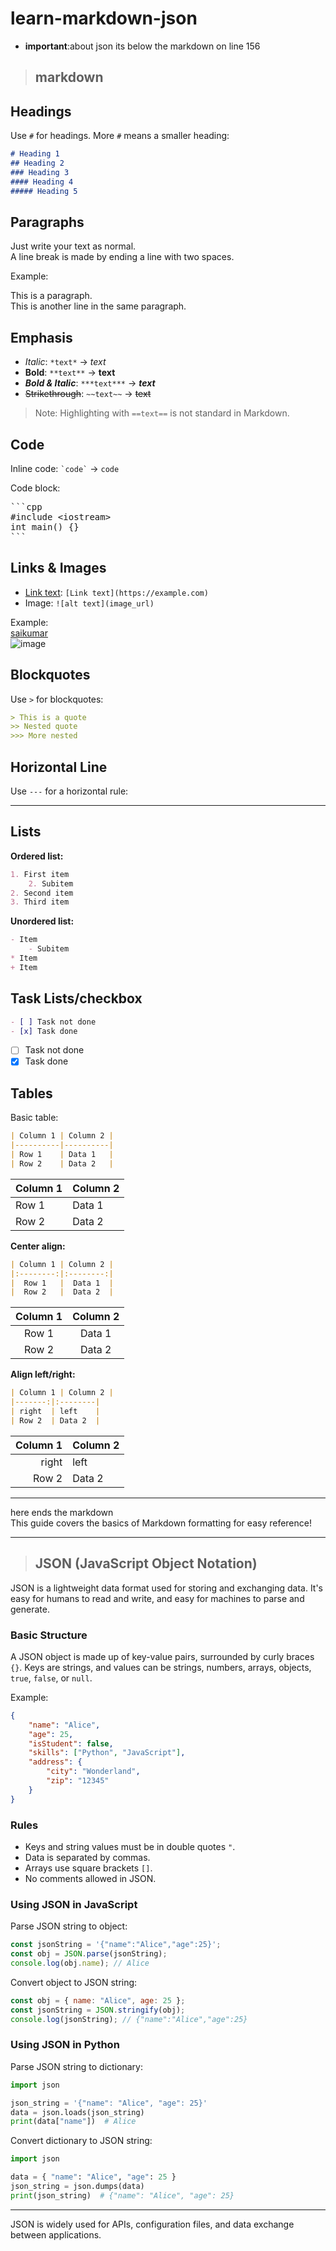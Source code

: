 # learn-markdown-json

* **important**:about json its below the markdown on line 156

>## markdown
## Headings

Use `#` for headings. More `#` means a smaller heading:

```markdown
# Heading 1
## Heading 2
### Heading 3
#### Heading 4
##### Heading 5
```

## Paragraphs

Just write your text as normal.  
A line break is made by ending a line with two spaces.

Example:

This is a paragraph.  
This is another line in the same paragraph.

## Emphasis

- *Italic*: `*text*` → *text*
- **Bold**: `**text**` → **text**
- ***Bold & Italic***: `***text***` → ***text***
- ~~Strikethrough~~: `~~text~~` → ~~text~~

> Note: Highlighting with `==text==` is not standard in Markdown.

## Code

Inline code: `` `code` `` → `code`

Code block:

<pre>
```cpp
#include &lt;iostream&gt;
int main() {}
```
</pre>

## Links & Images

- [Link text](https://example.com): `[Link text](https://example.com)`
- Image: `![alt text](image_url)`

Example:  
[saikumar](saikumar.me)  
![image]()

## Blockquotes

Use `>` for blockquotes:

```markdown
> This is a quote
>> Nested quote
>>> More nested
```

## Horizontal Line

Use `---` for a horizontal rule:

---

## Lists

**Ordered list:**

```markdown
1. First item
    2. Subitem
2. Second item
3. Third item
```

**Unordered list:**

```markdown
- Item
    - Subitem
* Item
+ Item
```

## Task Lists/checkbox

```markdown
- [ ] Task not done
- [x] Task done
```

- [ ] Task not done
- [x] Task done

## Tables

Basic table:

```markdown
| Column 1 | Column 2 |
|----------|----------|
| Row 1    | Data 1   |
| Row 2    | Data 2   |
```

| Column 1 | Column 2 |
|----------|----------|
| Row 1    | Data 1   |
| Row 2    | Data 2   |

**Center align:**

```markdown
| Column 1 | Column 2 |
|:--------:|:--------:|
|  Row 1   |  Data 1  |
|  Row 2   |  Data 2  |
```

| Column 1 | Column 2 |
|:--------:|:--------:|
|  Row 1   |  Data 1  |
|  Row 2   |  Data 2  |

**Align left/right:**

```markdown
| Column 1 | Column 2 |
|-------:|:--------|
| right  | left    |
| Row 2  | Data 2  |
```

| Column 1 | Column 2 |
|-------:|:--------|
| right  | left    |
| Row 2  | Data 2  |

---
here ends the markdown  
This guide covers the basics of Markdown formatting for easy reference!

---


> ## JSON (JavaScript Object Notation)

JSON is a lightweight data format used for storing and exchanging data. It's easy for humans to read and write, and easy for machines to parse and generate.

### Basic Structure

A JSON object is made up of key-value pairs, surrounded by curly braces `{}`. Keys are strings, and values can be strings, numbers, arrays, objects, `true`, `false`, or `null`.

Example:

```json
{
    "name": "Alice",
    "age": 25,
    "isStudent": false,
    "skills": ["Python", "JavaScript"],
    "address": {
        "city": "Wonderland",
        "zip": "12345"
    }
}
```

### Rules

- Keys and string values must be in double quotes `"`.
- Data is separated by commas.
- Arrays use square brackets `[]`.
- No comments allowed in JSON.

### Using JSON in JavaScript

Parse JSON string to object:

```js
const jsonString = '{"name":"Alice","age":25}';
const obj = JSON.parse(jsonString);
console.log(obj.name); // Alice
```

Convert object to JSON string:

```js
const obj = { name: "Alice", age: 25 };
const jsonString = JSON.stringify(obj);
console.log(jsonString); // {"name":"Alice","age":25}
```

### Using JSON in Python

Parse JSON string to dictionary:

```python
import json

json_string = '{"name": "Alice", "age": 25}'
data = json.loads(json_string)
print(data["name"])  # Alice
```

Convert dictionary to JSON string:

```python
import json

data = { "name": "Alice", "age": 25 }
json_string = json.dumps(data)
print(json_string)  # {"name": "Alice", "age": 25}
```

---

JSON is widely used for APIs, configuration files, and data exchange between applications.
